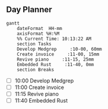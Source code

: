 ## Day Planner
```mermaid
gantt
    dateFormat  HH-mm
    axisFormat %H:%M
    %% Current Time: 10:13:22 AM
    section Tasks
    Develop Medgrep     :10-00, 60mm
    Create invoice     :11-00, 15mm
    Revive piano     :11-15, 25mm
    Embedded Rust     :11-40, 0mm
    section Breaks

```

- [ ] 10:00 Develop Medgrep
- [ ] 11:00 Create invoice
- [ ] 11:15 Revive piano
- [ ] 11:40 Embedded Rust